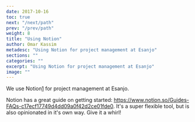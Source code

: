 ```yaml
---
date: 2017-10-16
toc: true
next: "/next/path"
prev: "/prev/path"
weight: 8
title: "Using Notion"
author: Omar Kassim
metadesc: "Using Notion for project management at Esanjo"
sections: ""
categories: ""
excerpt: "Using Notion for project management at Esanjo"
image: ""
---
```


We use Notion[1] for project management at Esanjo.

Notion has a great guide on getting started: https://www.notion.so/Guides-FAQs-c17ecf17749d4dd09a0f42d2ce01fde0. It's a super flexible tool, but is also opinionated in it's own way. Give it a whirl!

[1]: https://notion.so
